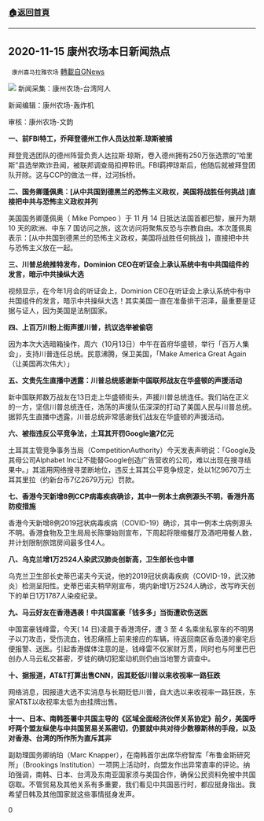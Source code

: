 ###  [:house:返回首頁](https://github.com/ourhimalayas/txt)
---

## 2020-11-15 康州农场本日新闻热点
` 康州喜马拉雅农场` [轉載自GNews](https://gnews.org/zh-hans/560081/)

![]()![](https://gnews-media-offload.s3.amazonaws.com/wp-content/uploads/2020/10/30033213/%E9%80%9F%E6%8A%A5.jpg)
新闻采集：康州农场-台湾阿人

新闻编辑：康州农场-轰炸机

审核：康州农场-文韵

**一、前FBI特工，乔拜登德州工作人员达拉斯.琼斯被捕**

拜登竞选团队的德州阵营负责人达拉斯·琼斯，卷入德州拥有250万张选票的“哈里斯”县选举欺诈丑闻，被联邦调查局扣押聆讯。FBI羁押琼斯后，他随后就被拜登团队开除。这与CCP的做法一样，过河拆桥。

**二、国务卿蓬佩奥：[从中共国到德黑兰的恐怖主义政权，美国将战胜任何挑战 ]直接把中共与恐怖主义政权并列**

美国国务卿蓬佩奥（ Mike Pompeo ）于 11 月 14 日抵达法国首都巴黎，展开为期 10 天的欧洲、中东 7 国访问之旅，这次访问将聚焦反恐与宗教自由。本次蓬佩奥表示：[从中共国到德黑兰的恐怖主义政权，美国将战胜任何挑战 ]，直接把中共与恐怖主义放在一起。

**三、川普总统推特发布，Dominion CEO在听证会上承认系统中有中共国组件的发言，暗示中共操纵大选**

视频显示，在今年1月会的听证会上，Dominion CEO在听证会上承认系统中有中共国组件的发言，暗示中共操纵大选！其实美国一直在准备排干沼泽，最重要是证据与证人，因为美国是法制国家。

**四、上百万川粉上街声援川普，抗议选举被偷窃**

因为本次大选暗箱操作，周六（10月13日）中午在首府华盛顿，举行「百万人集会」，支持川普连任总统。民意沸腾，保卫美国，「Make America Great Again（让美国再次伟大）」

**五、文贵先生直播中透露：川普总统感谢新中国联邦战友在华盛顿的声援活动**

新中国联邦数万战友在13日走上华盛顿街头，声援川普总统连任。我们站在正义的一方，坚信川普总统连任，浩荡的声援队伍深深的打动了美国人民与川普总统。据郭先生直播中透露，川普总统非常感谢我们战友在华盛顿的声援活动。

**六、被指违反公平竞争法，土耳其开罚Google逾7亿元**

土耳其主管竞争事务当局（CompetitionAuthority）今天发表声明说：「Google及其母公司Alphabet Inc让不能替Google创造广告营收的公司，难以出现在搜寻结果中。」其滥用网络搜寻垄断地位，违反土耳其公平竞争规定，处以1亿9670万土耳其里拉（约新台币7亿2679万元）罚款。

**七、香港今天新增8例CCP病毒疾病确诊，其中一例本土病例源头不明，香港升高防疫措施**

香港今天新增8例2019冠状病毒疾病（COVID-19）确诊，其中一例本土病例源头不明。香港食物及卫生局局长陈肇始则宣布，下周起将限缩餐厅及酒吧用餐人数，并计划限制旅馆房间最多住4人。

**八、乌克兰增1万2524人染武汉肺炎创新高，卫生部长也中镖**

乌克兰卫生部长史蒂巴诺夫今天说，他的2019冠状病毒疾病（COVID-19，武汉肺炎）检测呈阳性。史蒂巴诺夫稍早刚宣布，境内新增1万2524人确诊，改写昨天创下的单日1万1787人染疫纪录。

**九、马云好友在香港遇袭！中共国富豪「钱多多」当街遭砍伤送医**

中国富豪钱峰雷，今天( 14 日)凌晨于香港湾仔，遭 3 至 4 名乘坐私家车的不明男子以刀攻击，受伤流血，钱忍痛搭上前来接应的车辆，待返回南区香岛道的豪宅后便报警、送医。引起香港媒体注意的是，钱峰雷不仅家财万贯，同时也与阿里巴巴创办人马云私交甚密，歹徒的确切犯案动机则仍由当地警方调查中。

**十、据报道，AT&T打算出售CNN，因其贬低川普以来收视率一路狂跌**

网络消息，因报道大选不实消息与长期贬低川普，自大选以来收视率一路狂跌，东家AT&T以收视率太低为由挂牌出售。

**十一、日本、南韩签署中共国主导的《区域全面经济伙伴关系协定》前夕，美国呼吁两个盟友纵使与中共国贸易关系密切，仍要就中共对待少数穆斯林的手段，以及对香港、台湾的所作所为直斥其非**

副助理国务卿纳珀（Marc Knapper），在南韩首尔出席华府智库「布鲁金斯研究所」（Brookings Institution）一项网上活动时，向盟友作出异常直率的评论。纳珀强调，南韩、日本、台湾及东南亚国家须与美国合作，确保公民资料免被中共国窃取。不管贸易及其他关系有多重要，我们看见中共国恶行时，都应挺身指出。我希望日韩及其他国家就这些事情挺身发声。

0
